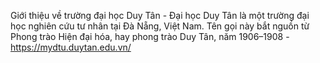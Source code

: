 Giới thiệu về trường đại học Duy Tân - Đại học Duy Tân là một trường đại học nghiên cứu tư nhân tại Đà Nẵng, Việt Nam. Tên gọi này bắt nguồn từ Phong trào Hiện đại hóa, hay phong trào Duy Tân, năm 1906–1908 - https://mydtu.duytan.edu.vn/

